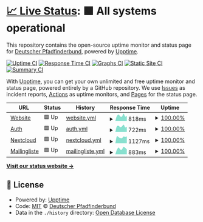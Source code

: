 # [📈 Live Status](https://deutscher-pfadfinderbund.github.io/status): <!--live status--> **🟩 All systems operational**

This repository contains the open-source uptime monitor and status page for [Deutscher Pfadfinderbund](https://deutscher-pfadfinderbund.de/), powered by [Upptime](https://github.com/upptime/upptime).

[![Uptime CI](https://github.com/deutscher-pfadfinderbund/status/workflows/Uptime%20CI/badge.svg)](https://github.com/deutscher-pfadfinderbund/status/actions?query=workflow%3A%22Uptime+CI%22)
[![Response Time CI](https://github.com/deutscher-pfadfinderbund/status/workflows/Response%20Time%20CI/badge.svg)](https://github.com/deutscher-pfadfinderbund/status/actions?query=workflow%3A%22Response+Time+CI%22)
[![Graphs CI](https://github.com/deutscher-pfadfinderbund/status/workflows/Graphs%20CI/badge.svg)](https://github.com/deutscher-pfadfinderbund/status/actions?query=workflow%3A%22Graphs+CI%22)
[![Static Site CI](https://github.com/deutscher-pfadfinderbund/status/workflows/Static%20Site%20CI/badge.svg)](https://github.com/deutscher-pfadfinderbund/status/actions?query=workflow%3A%22Static+Site+CI%22)
[![Summary CI](https://github.com/deutscher-pfadfinderbund/status/workflows/Summary%20CI/badge.svg)](https://github.com/deutscher-pfadfinderbund/status/actions?query=workflow%3A%22Summary+CI%22)

With [Upptime](https://upptime.js.org), you can get your own unlimited and free uptime monitor and status page, powered entirely by a GitHub repository. We use [Issues](https://github.com/deutscher-pfadfinderbund/status/issues) as incident reports, [Actions](https://github.com/deutscher-pfadfinderbund/status/actions) as uptime monitors, and [Pages](https://deutscher-pfadfinderbund.github.io/status) for the status page.

<!--start: status pages-->
<!-- This summary is generated by Upptime (https://github.com/upptime/upptime) -->
<!-- Do not edit this manually, your changes will be overwritten -->
<!-- prettier-ignore -->
| URL | Status | History | Response Time | Uptime |
| --- | ------ | ------- | ------------- | ------ |
| <img alt="" src="https://icons.duckduckgo.com/ip3/deutscher-pfadfinderbund.de.ico" height="13"> [Website](https://deutscher-pfadfinderbund.de) | 🟩 Up | [website.yml](https://github.com/deutscher-pfadfinderbund/status/commits/HEAD/history/website.yml) | <details><summary><img alt="Response time graph" src="./graphs/website/response-time-week.png" height="20"> 818ms</summary><br><a href="https://deutscher-pfadfinderbund.github.io/status/history/website"><img alt="Response time 1020" src="https://img.shields.io/endpoint?url=https%3A%2F%2Fraw.githubusercontent.com%2Fdeutscher-pfadfinderbund%2Fstatus%2FHEAD%2Fapi%2Fwebsite%2Fresponse-time.json"></a><br><a href="https://deutscher-pfadfinderbund.github.io/status/history/website"><img alt="24-hour response time 796" src="https://img.shields.io/endpoint?url=https%3A%2F%2Fraw.githubusercontent.com%2Fdeutscher-pfadfinderbund%2Fstatus%2FHEAD%2Fapi%2Fwebsite%2Fresponse-time-day.json"></a><br><a href="https://deutscher-pfadfinderbund.github.io/status/history/website"><img alt="7-day response time 818" src="https://img.shields.io/endpoint?url=https%3A%2F%2Fraw.githubusercontent.com%2Fdeutscher-pfadfinderbund%2Fstatus%2FHEAD%2Fapi%2Fwebsite%2Fresponse-time-week.json"></a><br><a href="https://deutscher-pfadfinderbund.github.io/status/history/website"><img alt="30-day response time 984" src="https://img.shields.io/endpoint?url=https%3A%2F%2Fraw.githubusercontent.com%2Fdeutscher-pfadfinderbund%2Fstatus%2FHEAD%2Fapi%2Fwebsite%2Fresponse-time-month.json"></a><br><a href="https://deutscher-pfadfinderbund.github.io/status/history/website"><img alt="1-year response time 988" src="https://img.shields.io/endpoint?url=https%3A%2F%2Fraw.githubusercontent.com%2Fdeutscher-pfadfinderbund%2Fstatus%2FHEAD%2Fapi%2Fwebsite%2Fresponse-time-year.json"></a></details> | <details><summary><a href="https://deutscher-pfadfinderbund.github.io/status/history/website">100.00%</a></summary><a href="https://deutscher-pfadfinderbund.github.io/status/history/website"><img alt="All-time uptime 99.89%" src="https://img.shields.io/endpoint?url=https%3A%2F%2Fraw.githubusercontent.com%2Fdeutscher-pfadfinderbund%2Fstatus%2FHEAD%2Fapi%2Fwebsite%2Fuptime.json"></a><br><a href="https://deutscher-pfadfinderbund.github.io/status/history/website"><img alt="24-hour uptime 100.00%" src="https://img.shields.io/endpoint?url=https%3A%2F%2Fraw.githubusercontent.com%2Fdeutscher-pfadfinderbund%2Fstatus%2FHEAD%2Fapi%2Fwebsite%2Fuptime-day.json"></a><br><a href="https://deutscher-pfadfinderbund.github.io/status/history/website"><img alt="7-day uptime 100.00%" src="https://img.shields.io/endpoint?url=https%3A%2F%2Fraw.githubusercontent.com%2Fdeutscher-pfadfinderbund%2Fstatus%2FHEAD%2Fapi%2Fwebsite%2Fuptime-week.json"></a><br><a href="https://deutscher-pfadfinderbund.github.io/status/history/website"><img alt="30-day uptime 99.98%" src="https://img.shields.io/endpoint?url=https%3A%2F%2Fraw.githubusercontent.com%2Fdeutscher-pfadfinderbund%2Fstatus%2FHEAD%2Fapi%2Fwebsite%2Fuptime-month.json"></a><br><a href="https://deutscher-pfadfinderbund.github.io/status/history/website"><img alt="1-year uptime 99.88%" src="https://img.shields.io/endpoint?url=https%3A%2F%2Fraw.githubusercontent.com%2Fdeutscher-pfadfinderbund%2Fstatus%2FHEAD%2Fapi%2Fwebsite%2Fuptime-year.json"></a></details>
| <img alt="" src="https://icons.duckduckgo.com/ip3/auth.deutscher-pfadfinderbund.de.ico" height="13"> [Auth](https://auth.deutscher-pfadfinderbund.de) | 🟩 Up | [auth.yml](https://github.com/deutscher-pfadfinderbund/status/commits/HEAD/history/auth.yml) | <details><summary><img alt="Response time graph" src="./graphs/auth/response-time-week.png" height="20"> 722ms</summary><br><a href="https://deutscher-pfadfinderbund.github.io/status/history/auth"><img alt="Response time 968" src="https://img.shields.io/endpoint?url=https%3A%2F%2Fraw.githubusercontent.com%2Fdeutscher-pfadfinderbund%2Fstatus%2FHEAD%2Fapi%2Fauth%2Fresponse-time.json"></a><br><a href="https://deutscher-pfadfinderbund.github.io/status/history/auth"><img alt="24-hour response time 671" src="https://img.shields.io/endpoint?url=https%3A%2F%2Fraw.githubusercontent.com%2Fdeutscher-pfadfinderbund%2Fstatus%2FHEAD%2Fapi%2Fauth%2Fresponse-time-day.json"></a><br><a href="https://deutscher-pfadfinderbund.github.io/status/history/auth"><img alt="7-day response time 722" src="https://img.shields.io/endpoint?url=https%3A%2F%2Fraw.githubusercontent.com%2Fdeutscher-pfadfinderbund%2Fstatus%2FHEAD%2Fapi%2Fauth%2Fresponse-time-week.json"></a><br><a href="https://deutscher-pfadfinderbund.github.io/status/history/auth"><img alt="30-day response time 836" src="https://img.shields.io/endpoint?url=https%3A%2F%2Fraw.githubusercontent.com%2Fdeutscher-pfadfinderbund%2Fstatus%2FHEAD%2Fapi%2Fauth%2Fresponse-time-month.json"></a><br><a href="https://deutscher-pfadfinderbund.github.io/status/history/auth"><img alt="1-year response time 940" src="https://img.shields.io/endpoint?url=https%3A%2F%2Fraw.githubusercontent.com%2Fdeutscher-pfadfinderbund%2Fstatus%2FHEAD%2Fapi%2Fauth%2Fresponse-time-year.json"></a></details> | <details><summary><a href="https://deutscher-pfadfinderbund.github.io/status/history/auth">100.00%</a></summary><a href="https://deutscher-pfadfinderbund.github.io/status/history/auth"><img alt="All-time uptime 99.90%" src="https://img.shields.io/endpoint?url=https%3A%2F%2Fraw.githubusercontent.com%2Fdeutscher-pfadfinderbund%2Fstatus%2FHEAD%2Fapi%2Fauth%2Fuptime.json"></a><br><a href="https://deutscher-pfadfinderbund.github.io/status/history/auth"><img alt="24-hour uptime 100.00%" src="https://img.shields.io/endpoint?url=https%3A%2F%2Fraw.githubusercontent.com%2Fdeutscher-pfadfinderbund%2Fstatus%2FHEAD%2Fapi%2Fauth%2Fuptime-day.json"></a><br><a href="https://deutscher-pfadfinderbund.github.io/status/history/auth"><img alt="7-day uptime 100.00%" src="https://img.shields.io/endpoint?url=https%3A%2F%2Fraw.githubusercontent.com%2Fdeutscher-pfadfinderbund%2Fstatus%2FHEAD%2Fapi%2Fauth%2Fuptime-week.json"></a><br><a href="https://deutscher-pfadfinderbund.github.io/status/history/auth"><img alt="30-day uptime 100.00%" src="https://img.shields.io/endpoint?url=https%3A%2F%2Fraw.githubusercontent.com%2Fdeutscher-pfadfinderbund%2Fstatus%2FHEAD%2Fapi%2Fauth%2Fuptime-month.json"></a><br><a href="https://deutscher-pfadfinderbund.github.io/status/history/auth"><img alt="1-year uptime 99.92%" src="https://img.shields.io/endpoint?url=https%3A%2F%2Fraw.githubusercontent.com%2Fdeutscher-pfadfinderbund%2Fstatus%2FHEAD%2Fapi%2Fauth%2Fuptime-year.json"></a></details>
| <img alt="" src="https://icons.duckduckgo.com/ip3/cloud.deutscher-pfadfinderbund.de.ico" height="13"> [Nextcloud](https://cloud.deutscher-pfadfinderbund.de) | 🟩 Up | [nextcloud.yml](https://github.com/deutscher-pfadfinderbund/status/commits/HEAD/history/nextcloud.yml) | <details><summary><img alt="Response time graph" src="./graphs/nextcloud/response-time-week.png" height="20"> 1127ms</summary><br><a href="https://deutscher-pfadfinderbund.github.io/status/history/nextcloud"><img alt="Response time 1387" src="https://img.shields.io/endpoint?url=https%3A%2F%2Fraw.githubusercontent.com%2Fdeutscher-pfadfinderbund%2Fstatus%2FHEAD%2Fapi%2Fnextcloud%2Fresponse-time.json"></a><br><a href="https://deutscher-pfadfinderbund.github.io/status/history/nextcloud"><img alt="24-hour response time 1248" src="https://img.shields.io/endpoint?url=https%3A%2F%2Fraw.githubusercontent.com%2Fdeutscher-pfadfinderbund%2Fstatus%2FHEAD%2Fapi%2Fnextcloud%2Fresponse-time-day.json"></a><br><a href="https://deutscher-pfadfinderbund.github.io/status/history/nextcloud"><img alt="7-day response time 1127" src="https://img.shields.io/endpoint?url=https%3A%2F%2Fraw.githubusercontent.com%2Fdeutscher-pfadfinderbund%2Fstatus%2FHEAD%2Fapi%2Fnextcloud%2Fresponse-time-week.json"></a><br><a href="https://deutscher-pfadfinderbund.github.io/status/history/nextcloud"><img alt="30-day response time 1305" src="https://img.shields.io/endpoint?url=https%3A%2F%2Fraw.githubusercontent.com%2Fdeutscher-pfadfinderbund%2Fstatus%2FHEAD%2Fapi%2Fnextcloud%2Fresponse-time-month.json"></a><br><a href="https://deutscher-pfadfinderbund.github.io/status/history/nextcloud"><img alt="1-year response time 1345" src="https://img.shields.io/endpoint?url=https%3A%2F%2Fraw.githubusercontent.com%2Fdeutscher-pfadfinderbund%2Fstatus%2FHEAD%2Fapi%2Fnextcloud%2Fresponse-time-year.json"></a></details> | <details><summary><a href="https://deutscher-pfadfinderbund.github.io/status/history/nextcloud">100.00%</a></summary><a href="https://deutscher-pfadfinderbund.github.io/status/history/nextcloud"><img alt="All-time uptime 99.98%" src="https://img.shields.io/endpoint?url=https%3A%2F%2Fraw.githubusercontent.com%2Fdeutscher-pfadfinderbund%2Fstatus%2FHEAD%2Fapi%2Fnextcloud%2Fuptime.json"></a><br><a href="https://deutscher-pfadfinderbund.github.io/status/history/nextcloud"><img alt="24-hour uptime 100.00%" src="https://img.shields.io/endpoint?url=https%3A%2F%2Fraw.githubusercontent.com%2Fdeutscher-pfadfinderbund%2Fstatus%2FHEAD%2Fapi%2Fnextcloud%2Fuptime-day.json"></a><br><a href="https://deutscher-pfadfinderbund.github.io/status/history/nextcloud"><img alt="7-day uptime 100.00%" src="https://img.shields.io/endpoint?url=https%3A%2F%2Fraw.githubusercontent.com%2Fdeutscher-pfadfinderbund%2Fstatus%2FHEAD%2Fapi%2Fnextcloud%2Fuptime-week.json"></a><br><a href="https://deutscher-pfadfinderbund.github.io/status/history/nextcloud"><img alt="30-day uptime 100.00%" src="https://img.shields.io/endpoint?url=https%3A%2F%2Fraw.githubusercontent.com%2Fdeutscher-pfadfinderbund%2Fstatus%2FHEAD%2Fapi%2Fnextcloud%2Fuptime-month.json"></a><br><a href="https://deutscher-pfadfinderbund.github.io/status/history/nextcloud"><img alt="1-year uptime 99.97%" src="https://img.shields.io/endpoint?url=https%3A%2F%2Fraw.githubusercontent.com%2Fdeutscher-pfadfinderbund%2Fstatus%2FHEAD%2Fapi%2Fnextcloud%2Fuptime-year.json"></a></details>
| <img alt="" src="https://icons.duckduckgo.com/ip3/mailinglist.deutscher-pfadfinderbund.de.ico" height="13"> [Mailingliste](https://mailinglist.deutscher-pfadfinderbund.de) | 🟩 Up | [mailingliste.yml](https://github.com/deutscher-pfadfinderbund/status/commits/HEAD/history/mailingliste.yml) | <details><summary><img alt="Response time graph" src="./graphs/mailingliste/response-time-week.png" height="20"> 883ms</summary><br><a href="https://deutscher-pfadfinderbund.github.io/status/history/mailingliste"><img alt="Response time 1326" src="https://img.shields.io/endpoint?url=https%3A%2F%2Fraw.githubusercontent.com%2Fdeutscher-pfadfinderbund%2Fstatus%2FHEAD%2Fapi%2Fmailingliste%2Fresponse-time.json"></a><br><a href="https://deutscher-pfadfinderbund.github.io/status/history/mailingliste"><img alt="24-hour response time 743" src="https://img.shields.io/endpoint?url=https%3A%2F%2Fraw.githubusercontent.com%2Fdeutscher-pfadfinderbund%2Fstatus%2FHEAD%2Fapi%2Fmailingliste%2Fresponse-time-day.json"></a><br><a href="https://deutscher-pfadfinderbund.github.io/status/history/mailingliste"><img alt="7-day response time 883" src="https://img.shields.io/endpoint?url=https%3A%2F%2Fraw.githubusercontent.com%2Fdeutscher-pfadfinderbund%2Fstatus%2FHEAD%2Fapi%2Fmailingliste%2Fresponse-time-week.json"></a><br><a href="https://deutscher-pfadfinderbund.github.io/status/history/mailingliste"><img alt="30-day response time 981" src="https://img.shields.io/endpoint?url=https%3A%2F%2Fraw.githubusercontent.com%2Fdeutscher-pfadfinderbund%2Fstatus%2FHEAD%2Fapi%2Fmailingliste%2Fresponse-time-month.json"></a><br><a href="https://deutscher-pfadfinderbund.github.io/status/history/mailingliste"><img alt="1-year response time 1326" src="https://img.shields.io/endpoint?url=https%3A%2F%2Fraw.githubusercontent.com%2Fdeutscher-pfadfinderbund%2Fstatus%2FHEAD%2Fapi%2Fmailingliste%2Fresponse-time-year.json"></a></details> | <details><summary><a href="https://deutscher-pfadfinderbund.github.io/status/history/mailingliste">100.00%</a></summary><a href="https://deutscher-pfadfinderbund.github.io/status/history/mailingliste"><img alt="All-time uptime 97.63%" src="https://img.shields.io/endpoint?url=https%3A%2F%2Fraw.githubusercontent.com%2Fdeutscher-pfadfinderbund%2Fstatus%2FHEAD%2Fapi%2Fmailingliste%2Fuptime.json"></a><br><a href="https://deutscher-pfadfinderbund.github.io/status/history/mailingliste"><img alt="24-hour uptime 100.00%" src="https://img.shields.io/endpoint?url=https%3A%2F%2Fraw.githubusercontent.com%2Fdeutscher-pfadfinderbund%2Fstatus%2FHEAD%2Fapi%2Fmailingliste%2Fuptime-day.json"></a><br><a href="https://deutscher-pfadfinderbund.github.io/status/history/mailingliste"><img alt="7-day uptime 100.00%" src="https://img.shields.io/endpoint?url=https%3A%2F%2Fraw.githubusercontent.com%2Fdeutscher-pfadfinderbund%2Fstatus%2FHEAD%2Fapi%2Fmailingliste%2Fuptime-week.json"></a><br><a href="https://deutscher-pfadfinderbund.github.io/status/history/mailingliste"><img alt="30-day uptime 99.98%" src="https://img.shields.io/endpoint?url=https%3A%2F%2Fraw.githubusercontent.com%2Fdeutscher-pfadfinderbund%2Fstatus%2FHEAD%2Fapi%2Fmailingliste%2Fuptime-month.json"></a><br><a href="https://deutscher-pfadfinderbund.github.io/status/history/mailingliste"><img alt="1-year uptime 97.63%" src="https://img.shields.io/endpoint?url=https%3A%2F%2Fraw.githubusercontent.com%2Fdeutscher-pfadfinderbund%2Fstatus%2FHEAD%2Fapi%2Fmailingliste%2Fuptime-year.json"></a></details>

<!--end: status pages-->

[**Visit our status website →**](https://deutscher-pfadfinderbund.github.io/status)

## 📄 License

- Powered by: [Upptime](https://github.com/upptime/upptime)
- Code: [MIT](./LICENSE) © [Deutscher Pfadfinderbund](https://deutscher-pfadfinderbund.de/)
- Data in the `./history` directory: [Open Database License](https://opendatacommons.org/licenses/odbl/1-0/)
